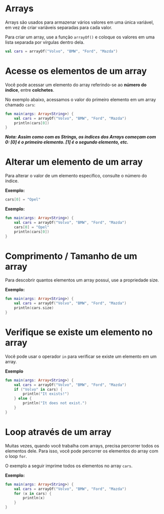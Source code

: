 # Arrays

Arrays são usados para armazenar vários valores em uma única variável, em vez de criar variáveis separadas para cada valor.

Para criar um array, use a função `arrayOf()` e coloque os valores em uma lista separada por vírgulas dentro dela.

```kotlin
val cars = arrayOf("Volvo", "BMW", "Ford", "Mazda")
```

# Acesse os elementos de um array

Você pode acessar um elemento do array referindo-se ao **número do índice**, entre **colchetes**.

No exemplo abaixo, acessamos o valor do primeiro elemento em um array chamado `cars`:

```kotlin runnable
fun main(args: Array<String>) {
    val cars = arrayOf("Volvo", "BMW", "Ford", "Mazda")
    println(cars[0])
}
```

***Nota: Assim como com as Strings, os índices dos Arrays começam com 0: [0] é o primeiro elemento. [1] é o segundo elemento, etc.***

# Alterar um elemento de um array

Para alterar o valor de um elemento específico, consulte o número do índice.

**Exemplo:**

```kotlin
cars[0] = "Opel"
```

**Exemplo:**

```kotlin runnable
fun main(args: Array<String>) {
    val cars = arrayOf("Volvo", "BMW", "Ford", "Mazda")
    cars[0] = "Opel"
    println(cars[0]) 
}
```

# Comprimento / Tamanho de um array

Para descobrir quantos elementos um array possui, use a propriedade size.

**Exemplo:**

```kotlin runnable
fun main(args: Array<String>) {
    val cars = arrayOf("Volvo", "BMW", "Ford", "Mazda")
    println(cars.size) 
}
```

# Verifique se existe um elemento no array

Você pode usar o operador `in` para verificar se existe um elemento em um array.

**Exemplo**

```kotlin runnable
fun main(args: Array<String>) {
    val cars = arrayOf("Volvo", "BMW", "Ford", "Mazda")
    if ("Volvo" in cars) {
        println("It exists!")
    } else {
        println("It does not exist.")
    }
}
```

# Loop através de um array

Muitas vezes, quando você trabalha com arrays, precisa percorrer todos os elementos dele.
Para isso, você pode percorrer os elementos do array com o loop `for`.

O exemplo a seguir imprime todos os elementos no array `cars`.

**Exemplo:**

```kotlin runnable
fun main(args: Array<String>) {
    val cars = arrayOf("Volvo", "BMW", "Ford", "Mazda")
    for (x in cars) {
        println(x)
    }
}
```